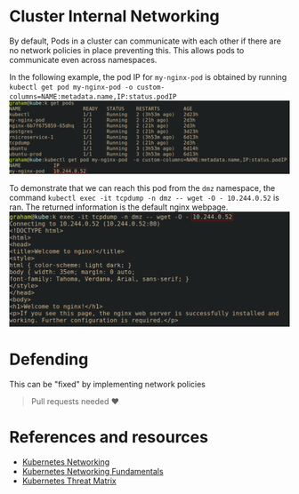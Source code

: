 # Cluster Internal Networking
By default, Pods in a cluster can communicate with each other if there are no network policies in place preventing this. This allows pods to communicate even across namespaces.

In the following example, the pod IP for `my-nginx-pod` is obtained by running `kubectl get pod my-nginx-pod -o custom-columns=NAME:metadata.name,IP:status.podIP`
![](../images/Pasted%20image%2020240404143403.png)

To demonstrate that we can reach this pod from the `dmz` namespace, the command `kubectl exec -it tcpdump -n dmz -- wget -O - 10.244.0.52` is ran. The returned information is the default nginx webpage. 
![](../images/Pasted%20image%2020240404143448.png)


# Defending
This can be "fixed" by implementing network policies
> Pull requests needed ❤️ 

# References and resources
- [Kubernetes Networking](https://www.tigera.io/learn/guides/kubernetes-networking/)
- [Kubernetes Networking Fundamentals](https://opensource.com/article/22/6/kubernetes-networking-fundamentals)
- [Kubernetes Threat Matrix](https://kubernetes-threat-matrix.redguard.ch/lateral-movement/cluster-internal-networking/)
